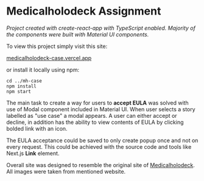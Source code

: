 # Medicalholodeck Assignment

_Project created with create-react-app with TypeScript enabled.
Majority of the components were built with Material UI components._

To view this project simply visit this site:

[medicalholodeck-case.vercel.app](https://medicalholodeck-case.vercel.app/)

or install it locally using npm:

```
cd ../mh-case
npm install
npm start
```

The main task to create a way for users to **accept EULA** was
solved with use of Modal component included in Material UI.
When user selects a story labelled as "use case" a modal appears.
A user can either accept or decline, in addition has the ability
to view contents of EULA by clicking bolded link with an icon.

The EULA acceptance could be saved to only create popup once and
not on every request. This could be achieved with the source code
and tools like Next.js **Link** element.

Overall site was designed to resemble the original site of [Medicalholodeck](https://www.medicalholodeck.com/en/newsroom/). All images were taken from mentioned website.
